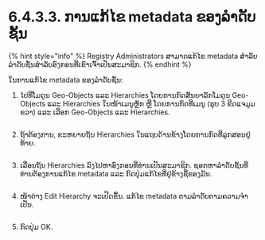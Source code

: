 # 6.4.3.3. ການແກ້ໄຂ metadata ຂອງລໍາດັບຊັ້ນ

{% hint style="info" %}
Registry Administrators ສາມາດແກ້ໄຂ metadata ສໍາລັບລໍາດັບຊັ້ນສໍາລັບອົງກອນທີ່ເຂົາເຈົ້າເປັນສະມາຊິກ.
{% endhint %}

ໃນການແກ້ໄຂ metadata ຂອງລໍາດັບຊັ້ນ:

1.  ໄປທີ່ໂມດູນ Geo-Objects ແລະ Hierarchies ໂດຍການກົດສັນຍາລັກໂມດູນ Geo-Objects ແລະ Hierarchies ໃນໜ້າເມນູຫຼັກ ຫຼື ໂດຍການກົດທີ່ເມນູ (ຮູບ 3 ຂີດແຈມູມຂວາ) ແລະ ເລືອກ Geo-Objects ແລະ Hierarchies.

    <figure><img src="../../../../../.gitbook/assets/image (5) (1).png" alt=""><figcaption></figcaption></figure>
2.  ຖ້າຕ້ອງການ, ຂະຫຍາຍຖັນ Hierarchies ໃນແຖບດ້ານຂ້າງໂດຍການກົດທີ່ລູກສອນຢູ່ທ້າຍ.

    <figure><img src="../../../../../.gitbook/assets/image (16) (1) (1).png" alt=""><figcaption></figcaption></figure>
3.  ເລື່ອນຖັນ Hierarchies ລົງໄປຫາອົງກອນທີ່ທ່ານເປັນສະມາຊິກ. ຊອກຫາລໍາດັບຊັ້ນທີ່ທ່ານຕ້ອງການແກ້ໄຂ metadata ແລະ ກົດປຸ່ມແກ້ໄຂທີ່ຢູ່ຂ້າງຊື່ຂອງມັນ.

    <figure><img src="../../../../../.gitbook/assets/image (14) (1) (1).png" alt=""><figcaption></figcaption></figure>
4.  ໜ້າຕ່າງ Edit Hierarchy ຈະເປີດຂຶ້ນ. ແກ້ໄຂ metadata ຕາມລໍາດັບຕາມຄວາມຈໍາເປັນ.

    <figure><img src="https://lh3.googleusercontent.com/QgP6kS1pQ2cVKXgQT3Aoz5s5nFBUYIqJxNI_pLcSU3DNSubWs_rOs0j9O5oP_c-XHe9wp2MBg7n4xVaO_FWCrpGQoeYH38JSaZgIrSTXEICD0VQPmKbM2DGQn319YiIr9yzzGrPsYQBJjleETxHsU0EtOTThNMAlUEc9DF7i5KYHDxScaxhuUYOl" alt=""><figcaption></figcaption></figure>
5. ກົດປຸ່ມ OK.
